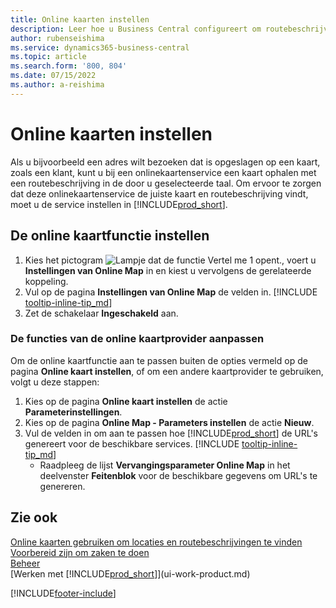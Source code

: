 ```yaml
---
title: Online kaarten instellen
description: Leer hoe u Business Central configureert om routebeschrijvingen en locatie-informatie aan te bieden met een online kaartservice.
author: rubenseishima
ms.service: dynamics365-business-central
ms.topic: article
ms.search.form: '800, 804'
ms.date: 07/15/2022
ms.author: a-reishima
---
```

# Online kaarten instellen

Als u bijvoorbeeld een adres wilt bezoeken dat is opgeslagen op een kaart, zoals een klant, kunt u bij een onlinekaartenservice een kaart ophalen met een routebeschrijving in de door u geselecteerde taal. Om ervoor te zorgen dat deze onlinekaartenservice de juiste kaart en routebeschrijving vindt, moet u de service instellen in [!INCLUDE[prod_short](includes/prod_short.md)].

## De online kaartfunctie instellen

1. Kies het pictogram ![Lampje dat de functie Vertel me 1 opent.](media/ui-search/search_small.png "Vertel me wat u wilt doen"), voert u **Instellingen van Online Map** in en kiest u vervolgens de gerelateerde koppeling.
2. Vul op de pagina **Instellingen van Online Map** de velden in. [!INCLUDE [tooltip-inline-tip_md](includes/tooltip-inline-tip_md.md)]
3. Zet de schakelaar **Ingeschakeld** aan.

### De functies van de online kaartprovider aanpassen

Om de online kaartfunctie aan te passen buiten de opties vermeld op de pagina **Online kaart instellen**, of om een andere kaartprovider te gebruiken, volgt u deze stappen:

1. Kies op de pagina **Online kaart instellen** de actie **Parameterinstellingen**.
2. Kies op de pagina **Online Map - Parameters instellen** de actie **Nieuw**.
3. Vul de velden in om aan te passen hoe [!INCLUDE[prod_short](includes/prod_short.md)] de URL's genereert voor de beschikbare services. [!INCLUDE [tooltip-inline-tip_md](includes/tooltip-inline-tip_md.md)]
   * Raadpleeg de lijst **Vervangingsparameter Online Map** in het deelvenster **Feitenblok** voor de beschikbare gegevens om URL's te genereren.

## Zie ook

[Online kaarten gebruiken om locaties en routebeschrijvingen te vinden](across-online-maps.md)  
[Voorbereid zijn om zaken te doen](ui-get-ready-business.md)  
[Beheer](admin-setup-and-administration.md)  
[Werken met [!INCLUDE[prod_short](includes/prod_short.md)]](ui-work-product.md)  

[!INCLUDE[footer-include](includes/footer-banner.md)]
